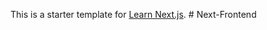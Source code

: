This is a starter template for [Learn Next.js](https://nextjs.org/learn).
#   N e x t - F r o n t e n d  
 